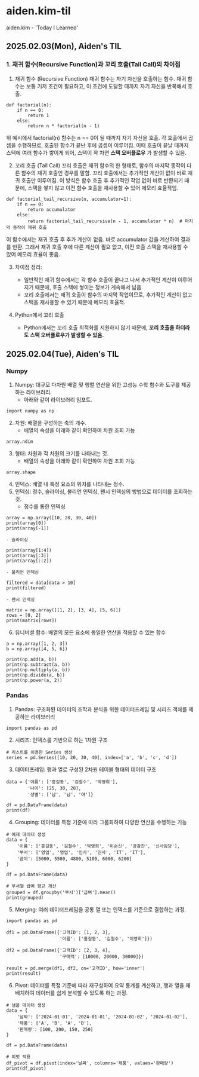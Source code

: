 # aiden.kim-til

aiden.kim - 'Today I Learned'

## 2025.02.03(Mon), Aiden's TIL

### 1. 재귀 함수(Recursive Function)과 꼬리 호출(Tail Call)의 차이점

1. 재귀 함수 (Recursive Function)
   재귀 함수는 자기 자신을 호출하는 함수.
   재귀 함수는 보통 기저 조건이 필요하고, 이 조건에 도달할 때까지 자기 자신을 반복해서 호출.

```
def factorial(n):
    if n == 0:
        return 1
    else:
        return n * factorial(n - 1)
```

위 예시에서 factorial(n) 함수는 n == 0이 될 때까지 자기 자신을 호출.
각 호출에서 곱셈을 수행하므로, 호출된 함수가 끝난 후에 곱셈이 이루어짐. 이때 호출이 끝날 때까지 스택에 여러 함수가 쌓이게 되어, 스택이 꽉 차면 **스택 오버플로우** 가 발생할 수 있음.

2. 꼬리 호출 (Tail Call)
   꼬리 호출은 재귀 함수의 한 형태로, 함수의 마지막 동작이 다른 함수의 재귀 호출인 경우를 말함.
   꼬리 호출에서는 추가적인 계산이 없이 바로 재귀 호출만 이루어짐. 이 방식은 함수 호출 후 추가적인 작업 없이 바로 반환되기 때문에,
   스택을 쌓지 않고 이전 함수 호출을 재사용할 수 있어 메모리 효율적임.

```
def factorial_tail_recursive(n, accumulator=1):
    if n == 0:
        return accumulator
    else:
        return factorial_tail_recursive(n - 1, accumulator * n)  # 마지막 동작이 재귀 호출

```

이 함수에서는 재귀 호출 후 추가 계산이 없음. 바로 accumulator 값을 계산하여 결과를 반환. 그래서 재귀 호출 후에 다른 계산이 필요 없고, 이전 호출 스택을 재사용할 수 있어 메모리 효율이 좋음.

3. 차이점 정리:

   - 일반적인 재귀 함수에서는 각 함수 호출이 끝나고 나서 추가적인 계산이 이루어지기 때문에, 호출 스택에 쌓이는 정보가 계속해서 남음.
   - 꼬리 호출에서는 재귀 호출이 함수의 마지막 작업이므로, 추가적인 계산이 없고 스택을 재사용할 수 있기 때문에 메모리 효율적.

4. Python에서 꼬리 호출
   - Python에서는 꼬리 호출 최적화를 지원하지 않기 때문에, **꼬리 호출을 하더라도 스택 오버플로우가 발생할 수 있음.**

## 2025.02.04(Tue), Aiden's TIL

### Numpy

1. Numpy: 대규모 다차원 배열 및 행렬 연산을 위한 고성능 수학 함수와 도구를 제공하는 라이브러리.
   - 아래와 같이 라이브러리 임포트.

```
import numpy as np
```

2. 차원: 배열을 구성하는 축의 개수.
   - 배열의 속성을 아래와 같이 확인하여 차원 조회 가능

```
array.ndim
```

3. 형태: 차원과 각 차원의 크기를 나타내는 것.
   - 배열의 속성을 아래와 같이 확인하여 차원 조회 가능

```
array.shape
```

4. 인덱스: 배열 내 특정 요소의 위치를 나타내는 정수.
5. 인덱싱: 정수, 슬라이싱, 불리언 인덱싱, 팬시 인덱싱의 방법으로 데이터를 조회하는 것.
   - 정수를 통한 인덱싱

```
array = np.array([10, 20, 30, 40])
print(array[0])
print(array[-1])
```

    - 슬라이싱

```
print(array[1:4])
print(array[:3])
print(array[::2])
```

    - 불리언 인덱싱

```
filtered = data[data > 10]
print(filtered)
```

    - 팬시 인덱싱

```
matrix = np.array([[1, 2], [3, 4], [5, 6]])
rows = [0, 2]
print(matrix[rows])
```

6. 유니버셜 함수: 배열의 모든 요소에 동일한 연산을 적용할 수 있는 함수

```
a = np.array([1, 2, 3])
b = np.array([4, 5, 6])

print(np.add(a, b))
print(np.subtract(a, b))
print(np.multiply(a, b))
print(np.divide(a, b))
print(np.power(a, 2))
```

### Pandas

1. Pandas: 구조화된 데이터의 조작과 분석을 위한 데이터프레임 및 시리즈 객체를 제공하는 라이브러리

```
import pandas as pd
```

2. 시리즈: 인덱스를 기반으로 하는 1차원 구조

```
# 리스트를 이용한 Series 생성
series = pd.Series([10, 20, 30, 40], index=['a', 'b', 'c', 'd'])
```

3. 데이터프레임: 행과 열로 구성된 2차원 테이블 형태의 데이터 구조

```
data = {'이름': ['홍길동', '김철수', '박영희'],
        '나이': [25, 30, 28],
        '성별': ['남', '남', '여']}

df = pd.DataFrame(data)
print(df)
```

4. Grouping: 데이터를 특정 기준에 따라 그룹화하여 다양한 연산을 수행하는 기능

```
# 예제 데이터 생성
data = {
    '이름': ['홍길동', '김철수', '박영희', '이순신', '강감찬', '신사임당'],
    '부서': ['영업', '영업', '인사', '인사', 'IT', 'IT'],
    '급여': [5000, 5500, 4800, 5100, 6000, 6200]
}

df = pd.DataFrame(data)

# 부서별 급여 평균 계산
grouped = df.groupby('부서')['급여'].mean()
print(grouped)
```

5. Merging: 여러 데이터프레임을 공통 열 또는 인덱스를 기준으로 결합하는 과정.

```
import pandas as pd

df1 = pd.DataFrame({'고객ID': [1, 2, 3],
                    '이름': ['홍길동', '김철수', '이영희']})

df2 = pd.DataFrame({'고객ID': [2, 3, 4],
                    '구매액': [10000, 20000, 30000]})

result = pd.merge(df1, df2, on='고객ID', how='inner')
print(result)
```

6. Pivot: 데이터를 특정 기준에 따라 재구성하여 요약 통계를 계산하고, 행과 열을 재배치하여 데이터를 쉽게 분석할 수 있도록 하는 과정.

```
# 샘플 데이터 생성
data = {
    '날짜': ['2024-01-01', '2024-01-01', '2024-01-02', '2024-01-02'],
    '제품': ['A', 'B', 'A', 'B'],
    '판매량': [100, 200, 150, 250]
}

df = pd.DataFrame(data)

# 피벗 적용
df_pivot = df.pivot(index='날짜', columns='제품', values='판매량')
print(df_pivot)
```
